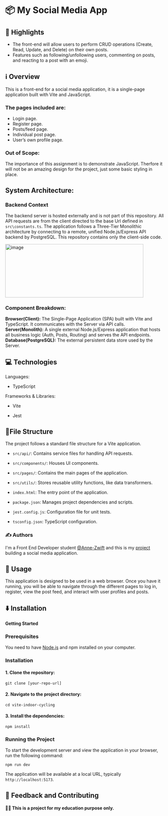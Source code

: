 # 📦 My Social Media App


## 🌟 Highlights

- The front-end will allow users to perform CRUD operations (Create, Read, Update, and Delete) on their own posts.
- Features such as following/unfollowing users, commenting on posts, and reacting to a post with an emoji.

## ℹ️ Overview

This is a front-end for a social media application, it is a single-page application built with Vite and JavaScript. 

### The pages included are:
- Login page.
- Register page.
- Posts/feed page.
- Individual post page.
- User’s own profile page.

### Out of Scope:
The importance of this assignment is to demonstrate JavaScript. Therfore it will not be an amazing design for the project, just some basic styling in place.

## System Architecture:

### Backend Context
The backend server is hosted externally and is not part of this repository. All API requests are from the client directed to the base Url defined in `src\constants.ts`.
The application follows a Three-Tier Monolithic architecture by connecting to a remote, unified Node.js/Express API backend by PostgreSQL. This repository contains only the client-side code.

<img width="439" height="170" alt="image" src="https://github.com/user-attachments/assets/3a50e262-c7a9-4f97-8a10-043241172906" />

### Component Breakdown:

**Browser(Client):** The Single-Page Application (SPA) built with Vite and TypeScript. It communicates with the Server via API calls.<br>
**Server(Monolith):** A single external Node.js/Express application that hosts all business logic (Auth, Posts, Routing) and serves the API endpoints.<br>
**Database(PostgreSQL):** The external persistent data store used by the Server.<br>

## 💻 Technologies
Languages:

- TypeScript

Frameworks & Libraries:

- Vite

- Jest
  

## 📂File Structure
The project follows a standard file structure for a Vite application.

* `src/api/`: Contains service files for handling API requests.

* `src/components/`: Houses UI components.

* `src/pages/`: Contains the main pages of the application.

* `src/utils/`: Stores reusable utility functions, like data transformers.

* `index.html`: The entry point of the application.

* `package.json`: Manages project dependencies and scripts.

* `jest.config.js`: Configuration file for unit tests.

* `tsconfig.json`: TypeScript configuration.


### ✍️ Authors

I'm a Front End Developer student [@Anne-Zwift](https://github.com/Anne-Zwift/) and this is my [project](https://github.com/Anne-Zwift/vite-indoor-cycling/) building a social media application.


## 🚀 Usage

This application is designed to be used in a web browser. Once you have it running, you will be able to navigate through the different pages to log in, register, view the post feed, and interact with user profiles and posts.


## ⬇️ Installation

#### Getting Started
### Prerequisites
You need to have [Node.js](https://nodejs.org/en/) and npm installed on your computer.

### Installation

#### 1. Clone the repository:

`git clone [your-repo-url]`


#### 2. Navigate to the project directory:

`cd vite-indoor-cycling`


#### 3. Install the dependencies:

`npm install`


### Running the Project
To start the development server and view the application in your browser, run the following command:

`npm run dev`

The application will be available at a local URL, typically `http://localhost:5173`.


## 💭 Feedback and Contributing

#### 👩‍🎓 This is a project for my education purpose only.
